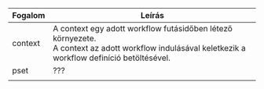 | Fogalom | Leírás                                                                                                                                                 |
|---------|--------------------------------------------------------------------------------------------------------------------------------------------------------|
| context | A context egy adott workflow futásidőben létező környezete. <br/>A context az adott workflow indulásával keletkezik a workflow definíció betöltésével. |
| pset    | ???                                                                                                                                                    |
|         |                                                                                                                                                        |